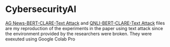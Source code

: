 # CybersecurityAI
[AG News-BERT-CLARE-Text Attack](https://github.com/renzy101/CybersecurityAI/blob/main/AG_News_CLARE_NLP_TextAttack_final.ipynb) and [QNLI-BERT-CLARE-Text Attack](https://github.com/renzy101/CybersecurityAI/blob/main/QNLI_CLARE_NLP_TextAttack_final.ipynb) files are my reproduction of the experiments in the paper using text attack since the environment provided by the researchers were broken. They were exexuted using Google Colab Pro
